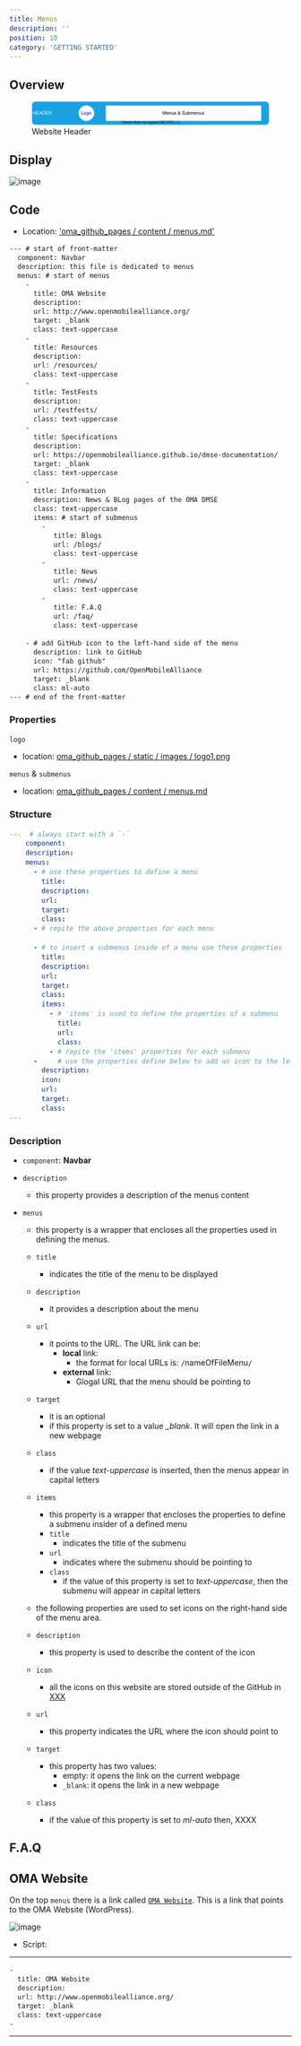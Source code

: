 ```yaml
---
title: Menus
description: ''
position: 10
category: 'GETTING STARTED'
---
```

## Overview

<figure>
      <img  src="images/website-header.svg" alt="Website Header">
      <figcaption>Website Header</figcaption>
</figure>

## Display

![image](https://user-images.githubusercontent.com/3258579/147700449-8e01fe87-9b17-43ef-9b4b-21834ba86bdb.png)

## Code

* Location: ['oma_github_pages / content / menus.md'](https://raw.githubusercontent.com/OpenMobileAlliance/oma_github_pages/main/content/menus.md)

```yml[oma_github_pages / content / menus.md]
--- # start of front-matter
  component: Navbar
  description: this file is dedicated to menus
  menus: # start of menus
    - 
      title: OMA Website
      description: 
      url: http://www.openmobilealliance.org/
      target: _blank
      class: text-uppercase
    -
      title: Resources
      description:
      url: /resources/
      class: text-uppercase
    -
      title: TestFests
      description:
      url: /testfests/
      class: text-uppercase
    -
      title: Specifications
      description:
      url: https://openmobilealliance.github.io/dmse-documentation/
      target: _blank
      class: text-uppercase
    - 
      title: Information
      description: News & BLog pages of the OMA DMSE
      class: text-uppercase
      items: # start of submenus
        - 
           title: Blogs
           url: /blogs/
           class: text-uppercase
        -
           title: News
           url: /news/
           class: text-uppercase
        -
           title: F.A.Q
           url: /faq/
           class: text-uppercase
    
    - # add GitHub icon to the left-hand side of the menu
      description: link to GitHub
      icon: "fab github"
      url: https://github.com/OpenMobileAlliance
      target: _blank
      class: ml-auto
--- # end of the front-matter
```
### Properties

`logo`

* location: [oma_github_pages / static / images / logo1.png]()

`menus` & `submenus`

  * location: [oma_github_pages / content / menus.md]()

### Structure

```yml
---  # always start with a `-`
    component:
    description:
    menus:
      - # use these properties to define a menu
        title:
        description:
        url:
        target:
        class:
      - # repite the above properties for each menu

      - # to insert a submenus inside of a menu use these properties
        title:
        description:
        url:
        target:
        class:
        items:
          - # 'items' is used to define the properties of a submenu
            title:
            url:
            class:
          - # repite the 'items' properties for each submenu
      -     # use the properties define below to add an icon to the left-hand side of the header
        description:
        icon:
        url:
        target:
        class:
---
```

### Description

* `component`: **Navbar**
* `description`
    - this property provides a description of the menus content

* `menus`
    * this property is a wrapper that encloses all the properties used in defining the menus.
    * `title`
        * indicates the title of the menu to be displayed
    * `description`
        * it provides a description about the menu
    * `url`
        * it points to the URL. The URL link can be:
            * **local** link:
                * the format for local URLs is:  `/`nameOfFileMenu`/`
            * **external** link:
                * Glogal URL that the menu should be pointing to
    * `target`
        * it is an optional 
        * if this property is set to a value *_blank*. It will open the link in a new webpage
    * `class`
        * if the value *text-uppercase* is inserted, then the menus appear in capital letters
    * `items`
        * this property is a wrapper that encloses the properties to define a submenu insider of a defined menu
        * `title`
            * indicates the title of the submenu
        * `url`
            * indicates where the submenu should be pointing to
        * `class`
            * if the value of this property is set to *text-uppercase*, then the submenu will appear in capital letters

    * the following properties are used to set icons on the right-hand side of the menu area.
    * `description`
        * this property is used to describe the content of the icon
    * `icon`
        * all the icons on this website are stored outside of the GitHub in [XXX]()
    * `url`
        * this property indicates the URL where the icon should point to
    * `target`
        * this property has two values:
            * empty: it opens the link on the current webpage
            * `_blank`: it opens the link in a new webpage
    * `class`
        * if the value of this property is set to *ml-auto* then, XXXX

## F.A.Q


## OMA Website

On the top `menus` there is a link called [`OMA Website`](https://omaspecworks.org/). This is a link that points to the OMA Website (WordPress). 

![image](https://user-images.githubusercontent.com/3258579/145714818-ed1e695a-81b7-4b2a-8ae4-b4df5345ce26.png)



* Script: 
---
    - 
      title: OMA Website
      description: 
      url: http://www.openmobilealliance.org/
      target: _blank
      class: text-uppercase
    -
---